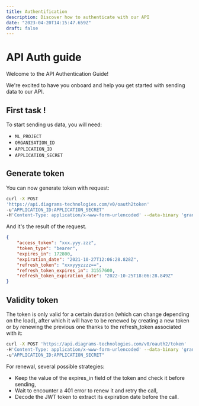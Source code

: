 ```yaml
---
title: Authentification
description: Discover how to authenticate with our API
date: "2023-04-20T14:15:47.659Z"
draft: false
---
```


# API Auth guide

Welcome to the API Authentication Guide!

We're excited to have you onboard and help you get started with sending data to our API.

## First task !

To start sending us data, you will need:
          
- `ML_PROJECT`
- `ORGANISATION_ID`
- `APPLICATION_ID`
- `APPLICATION_SECRET`

## Generate token

You can now generate token with request:
          
```bash 
curl -X POST 
'https://api.diagrams-technologies.com/v0/oauth2token' 
-u"APPLICATION_ID:APPLICATION_SECRET" 
-H'Content-Type: application/x-www-form-urlencoded' --data-binary 'grant_type=client_credentials'
```
          
And it's the result of the request.
          
```json 
{
    "access_token": "xxx.yyy.zzz",
    "token_type": "bearer",
    "expires_in": 172800,
    "expiration_date": "2021-10-27T12:06:28.828Z",
    "refresh_token": "xxxyyyzzzz==",
    "refresh_token_expires_in": 31557600,
    "refresh_token_expiration_date": "2022-10-25T18:06:28.849Z"
}
```

## Validity token

The token is only valid for a certain duration (which can change depending on the load), after which it will have to be renewed by creating a new token or by renewing the previous one thanks to the refresh_token associated with it:
          
```bash 
curl -X POST 'https://api.diagrams-technologies.com/v0/oauth2/token' 
-H'Content-Type: application/x-www-form-urlencoded' --data-binary 'grant_type=refresh_token&scope=data&refresh_token=refresh_token_encoded' 
-u"APPLICATION_ID:APPLICATION_SECRET"
```
          
For renewal, several possible strategies:
          
- Keep the value of the expires_in field of the token and check it before sending,
- Wait to encounter a 401 error to renew it and retry the call,
- Decode the JWT token to extract its expiration date before the call.
